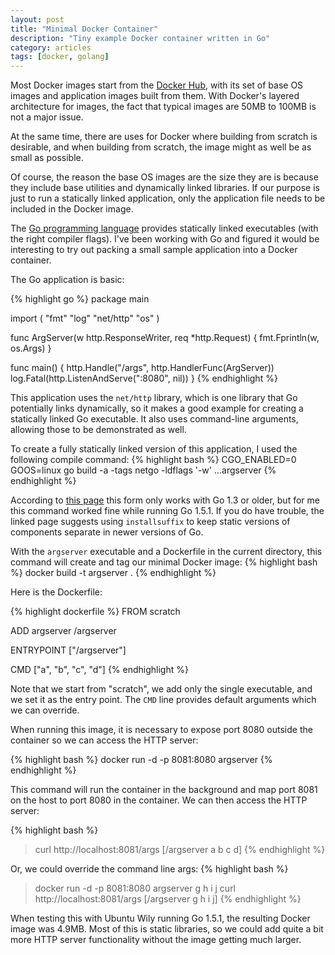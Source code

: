 ```yaml
---
layout: post
title: "Minimal Docker Container"
description: "Tiny example Docker container written in Go"
category: articles
tags: [docker, golang]
---
```


Most Docker images start from the [Docker Hub][dh],
with its set of base OS images and application images
built from them. With Docker's layered architecture for
images, the fact that typical images are 50MB to 100MB
is not a major issue.

At the same time, there are uses for Docker where
building from scratch is desirable, and when building
from scratch, the image might as well be as small as
possible.

Of course, the reason the base OS images are the size
they are is because they include base utilities
and dynamically linked libraries. If our purpose is 
just to run a statically linked application, only the 
application file needs to be included in the Docker image.

The [Go programming language][golang] provides statically
linked executables (with the right compiler flags). I've
been working with Go and figured it would be interesting
to try out packing a small sample application into a
Docker container.

The Go application is basic:

{% highlight go %}
package main

import (
        "fmt"
        "log"
        "net/http"
        "os"
)

func ArgServer(w http.ResponseWriter, req *http.Request) {
        fmt.Fprintln(w, os.Args)
}

func main() {
        http.Handle("/args", http.HandlerFunc(ArgServer))
        log.Fatal(http.ListenAndServe(":8080", nil))
}
{% endhighlight %}

This application uses the `net/http` library, which is
one library that Go potentially links dynamically, so 
it makes a good example for creating a statically 
linked Go executable. It also uses command-line arguments,
allowing those to be demonstrated as well.

To create a fully statically linked version of this application,
I used the following compile command:
{% highlight bash %}
CGO_ENABLED=0 GOOS=linux go build -a -tags netgo -ldflags '-w' ...argserver
{% endhighlight %}

According to [this page][a] this form only works with Go 1.3 or older, but
for me this command worked fine while running Go 1.5.1. 
If you do have trouble, the linked page suggests using `installsuffix` to keep static versions 
of components separate in newer versions of Go.

With the `argserver` executable and a Dockerfile in the current directory, this command
will create and tag our minimal Docker image:
{% highlight bash %}
docker build -t argserver .
{% endhighlight %}

Here is the Dockerfile:

{% highlight dockerfile %}
FROM scratch

ADD argserver /argserver

ENTRYPOINT ["/argserver"]

CMD ["a", "b", "c", "d"]
{% endhighlight %}

Note that we start from "scratch", we add only the single executable, and
we set it as the entry point. The `CMD` line provides default arguments
which we can override.

When running this image, it is necessary to expose port 8080 outside
the container so we can access the HTTP server:

{% highlight bash %}
docker run -d -p 8081:8080 argserver
{% endhighlight %}

This command will run the container in the background and map port 8081
on the host to port 8080 in the container. We can then access the HTTP
server:

{% highlight bash %}
> curl http://localhost:8081/args
[/argserver a b c d]
{% endhighlight %}

Or, we could override the command line args:
{% highlight bash %}
> docker run -d -p 8081:8080 argserver g h i j
> curl http://localhost:8081/args
[/argserver g h i j]
{% endhighlight %}

When testing this with Ubuntu Wily running Go 1.5.1, the resulting
Docker image was 4.9MB. Most of this is static libraries, so we
could add quite a bit more HTTP server functionality without the
image getting much larger.

[dh]: https://hub.docker.com/
[golang]: https://golang.org/
[a]:https://github.com/kelseyhightower/rocket-talk/issues/1

